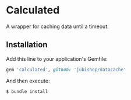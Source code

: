 # Calculated

A wrapper for caching data until a timeout.

## Installation

Add this line to your application's Gemfile:

```ruby
gem 'calculated', github: 'jubishop/datacache'
```

And then execute:

```sh
$ bundle install
```
